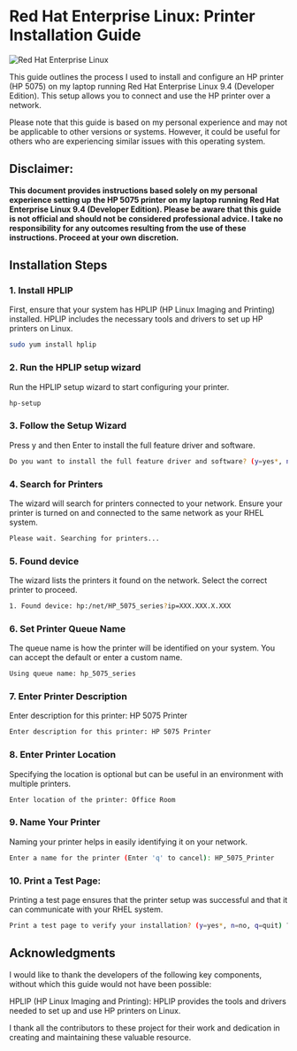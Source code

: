 # Red Hat Enterprise Linux: Printer Installation Guide

![Red Hat Enterprise Linux](https://github.com/vladimak97/displaylink-rhel-9.4-workaround/assets/82274091/a98dbfbf-46ee-43f5-8603-349d1e2ba3fa)

This guide outlines the process I used to install and configure an HP printer (HP 5075) on my laptop running Red Hat Enterprise Linux 9.4 (Developer Edition). This setup allows you to connect and use the HP printer over a network.

Please note that this guide is based on my personal experience and may not be applicable to other versions or systems. However, it could be useful for others who are experiencing similar issues with this operating system.


## Disclaimer:

**This document provides instructions based solely on my personal experience setting up the HP 5075 printer on my laptop running Red Hat Enterprise Linux 9.4 (Developer Edition). Please be aware that this guide is not official and should not be considered professional advice. I take no responsibility for any outcomes resulting from the use of these instructions. Proceed at your own discretion.**


## Installation Steps

### 1. Install HPLIP

First, ensure that your system has HPLIP (HP Linux Imaging and Printing) installed. HPLIP includes the necessary tools and drivers to set up HP printers on Linux.

```bash
sudo yum install hplip
```

### 2. Run the HPLIP setup wizard

Run the HPLIP setup wizard to start configuring your printer.

```bash
hp-setup
```

### 3. Follow the Setup Wizard

Press y and then Enter to install the full feature driver and software.

```bash
Do you want to install the full feature driver and software? (y=yes*, n=no, q=quit) ? y
```

### 4. Search for Printers

The wizard will search for printers connected to your network. Ensure your printer is turned on and connected to the same network as your RHEL system.

```bash
Please wait. Searching for printers...
```

### 5. Found device

The wizard lists the printers it found on the network. Select the correct printer to proceed.

```bash
1. Found device: hp:/net/HP_5075_series?ip=XXX.XXX.X.XXX
```

### 6. Set Printer Queue Name

The queue name is how the printer will be identified on your system. You can accept the default or enter a custom name.

```bash
Using queue name: hp_5075_series
```

### 7. Enter Printer Description

Enter description for this printer: HP 5075 Printer

```bash
Enter description for this printer: HP 5075 Printer
```

### 8. Enter Printer Location

Specifying the location is optional but can be useful in an environment with multiple printers.

```bash
Enter location of the printer: Office Room
```

### 9. Name Your Printer

Naming your printer helps in easily identifying it on your network.

```bash
Enter a name for the printer (Enter 'q' to cancel): HP_5075_Printer
```

### 10. Print a Test Page:

Printing a test page ensures that the printer setup was successful and that it can communicate with your RHEL system.

```bash
Print a test page to verify your installation? (y=yes*, n=no, q=quit) ? y
```

## Acknowledgments
 
I would like to thank the developers of the following key components, without which this guide would not have been possible:

HPLIP (HP Linux Imaging and Printing): HPLIP provides the tools and drivers needed to set up and use HP printers on Linux.

I thank all the contributors to these project for their work and dedication in creating and maintaining these valuable resource.